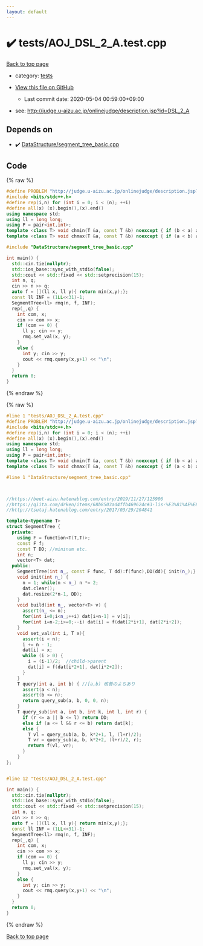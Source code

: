 ```yaml
---
layout: default
---
```


<!-- mathjax config similar to math.stackexchange -->
<script type="text/javascript" async
  src="https://cdnjs.cloudflare.com/ajax/libs/mathjax/2.7.5/MathJax.js?config=TeX-MML-AM_CHTML">
</script>
<script type="text/x-mathjax-config">
  MathJax.Hub.Config({
    TeX: { equationNumbers: { autoNumber: "AMS" }},
    tex2jax: {
      inlineMath: [ ['$','$'] ],
      processEscapes: true
    },
    "HTML-CSS": { matchFontHeight: false },
    displayAlign: "left",
    displayIndent: "2em"
  });
</script>

<script type="text/javascript" src="https://cdnjs.cloudflare.com/ajax/libs/jquery/3.4.1/jquery.min.js"></script>
<script src="https://cdn.jsdelivr.net/npm/jquery-balloon-js@1.1.2/jquery.balloon.min.js" integrity="sha256-ZEYs9VrgAeNuPvs15E39OsyOJaIkXEEt10fzxJ20+2I=" crossorigin="anonymous"></script>
<script type="text/javascript" src="../../assets/js/copy-button.js"></script>
<link rel="stylesheet" href="../../assets/css/copy-button.css" />


# :heavy_check_mark: tests/AOJ_DSL_2_A.test.cpp

<a href="../../index.html">Back to top page</a>

* category: <a href="../../index.html#b61a6d542f9036550ba9c401c80f00ef">tests</a>
* <a href="{{ site.github.repository_url }}/blob/master/tests/AOJ_DSL_2_A.test.cpp">View this file on GitHub</a>
    - Last commit date: 2020-05-04 00:59:00+09:00


* see: <a href="http://judge.u-aizu.ac.jp/onlinejudge/description.jsp?id=DSL_2_A">http://judge.u-aizu.ac.jp/onlinejudge/description.jsp?id=DSL_2_A</a>


## Depends on

* :heavy_check_mark: <a href="../../library/DataStructure/segment_tree_basic.cpp.html">DataStructure/segment_tree_basic.cpp</a>


## Code

<a id="unbundled"></a>
{% raw %}
```cpp
#define PROBLEM "http://judge.u-aizu.ac.jp/onlinejudge/description.jsp?id=DSL_2_A"
#include <bits/stdc++.h>
#define rep(i,n) for (int i = 0; i < (n); ++i)
#define all(x) (x).begin(),(x).end()
using namespace std;
using ll = long long;
using P = pair<int,int>;
template <class T> void chmin(T &a, const T &b) noexcept { if (b < a) a = b; }
template <class T> void chmax(T &a, const T &b) noexcept { if (a < b) a = b; }

#include "DataStructure/segment_tree_basic.cpp"

int main() {
  std::cin.tie(nullptr);
  std::ios_base::sync_with_stdio(false);
  std::cout << std::fixed << std::setprecision(15);
  int n, q;
  cin >> n >> q;
  auto f = [](ll x, ll y){ return min(x,y);};
  const ll INF = (1LL<<31)-1;
  SegmentTree<ll> rmq(n, f, INF);
  rep(_,q) {
    int com, x;
    cin >> com >> x;
    if (com == 0) {
      ll y; cin >> y;
      rmq.set_val(x, y);
    }
    else {
      int y; cin >> y;
      cout << rmq.query(x,y+1) << "\n";
    }
  }
  return 0;
}
```
{% endraw %}

<a id="bundled"></a>
{% raw %}
```cpp
#line 1 "tests/AOJ_DSL_2_A.test.cpp"
#define PROBLEM "http://judge.u-aizu.ac.jp/onlinejudge/description.jsp?id=DSL_2_A"
#include <bits/stdc++.h>
#define rep(i,n) for (int i = 0; i < (n); ++i)
#define all(x) (x).begin(),(x).end()
using namespace std;
using ll = long long;
using P = pair<int,int>;
template <class T> void chmin(T &a, const T &b) noexcept { if (b < a) a = b; }
template <class T> void chmax(T &a, const T &b) noexcept { if (a < b) a = b; }

#line 1 "DataStructure/segment_tree_basic.cpp"



//https://beet-aizu.hatenablog.com/entry/2019/11/27/125906
//https://qiita.com/drken/items/68b8503ad4ffb469624c#3-lis-%E3%81%AE%E8%A7%A3%E6%B3%951-%E4%BA%8C%E5%88%86%E6%8E%A2%E7%B4%A2-ver
//http://tsutaj.hatenablog.com/entry/2017/03/29/204841

template<typename T> 
struct SegmentTree {
  private:
    using F = function<T(T,T)>;
    const F f;
    const T DD; //mininum etc.
    int n;
    vector<T> dat;
  public:
    SegmentTree(int n_, const F func, T dd):f(func),DD(dd){ init(n_);}
    void init(int n_) {
      n = 1; while(n < n_) n *= 2;
      dat.clear();
      dat.resize(2*n-1, DD);
    }
    void build(int n_, vector<T> v) {
      assert(n_ <= n);
      for(int i=0;i<n_;++i) dat[i+n-1] = v[i];
      for(int i=n-2;i>=0;--i) dat[i] = f(dat[2*i+1], dat[2*i+2]);
    }
    void set_val(int i, T x){
      assert(i < n);
      i += n - 1;
      dat[i] = x;
      while (i > 0) {    
        i = (i-1)/2;  //child->parent
        dat[i] = f(dat[i*2+1], dat[i*2+2]);
      }   
    } 
    T query(int a, int b) { //[a,b) 改善のよちあり
      assert(a < n);
      assert(b <= n);
      return query_sub(a, b, 0, 0, n);
    }
    T query_sub(int a, int b, int k, int l, int r) { 
      if (r <= a || b <= l) return DD;
      else if (a <= l && r <= b) return dat[k];
      else {
        T vl = query_sub(a, b, k*2+1, l, (l+r)/2);
        T vr = query_sub(a, b, k*2+2, (l+r)/2, r);
        return f(vl, vr);
      }
    }
};


#line 12 "tests/AOJ_DSL_2_A.test.cpp"

int main() {
  std::cin.tie(nullptr);
  std::ios_base::sync_with_stdio(false);
  std::cout << std::fixed << std::setprecision(15);
  int n, q;
  cin >> n >> q;
  auto f = [](ll x, ll y){ return min(x,y);};
  const ll INF = (1LL<<31)-1;
  SegmentTree<ll> rmq(n, f, INF);
  rep(_,q) {
    int com, x;
    cin >> com >> x;
    if (com == 0) {
      ll y; cin >> y;
      rmq.set_val(x, y);
    }
    else {
      int y; cin >> y;
      cout << rmq.query(x,y+1) << "\n";
    }
  }
  return 0;
}

```
{% endraw %}

<a href="../../index.html">Back to top page</a>


